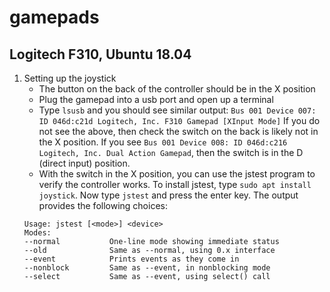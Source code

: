 # gamepads
## Logitech F310, Ubuntu 18.04
1. Setting up the joystick
   -   The button on the back of the controller should be in the X position
   -   Plug the gamepad into a usb port and open up a terminal
   -   Type `lsusb` and you should see similar output: `Bus 001 Device 007: ID 046d:c21d Logitech, Inc. F310 Gamepad [XInput Mode]`
   If you do not see the above, then check the switch on the back is likely not in the X position. If you see `Bus 001 Device 008: ID 046d:c216 Logitech, Inc. Dual Action Gamepad`, then the switch is in the D (direct input) position.
   -   With the switch in the X position, you can use the jstest program to verify the controller works. To install jstest, type `sudo apt install joystick`. Now type `jstest` and press the enter key. The output provides the following choices:
   ```
   Usage: jstest [<mode>] <device>
   Modes:
   --normal           One-line mode showing immediate status
   --old              Same as --normal, using 0.x interface
   --event            Prints events as they come in
   --nonblock         Same as --event, in nonblocking mode
   --select           Same as --event, using select() call
```

   
